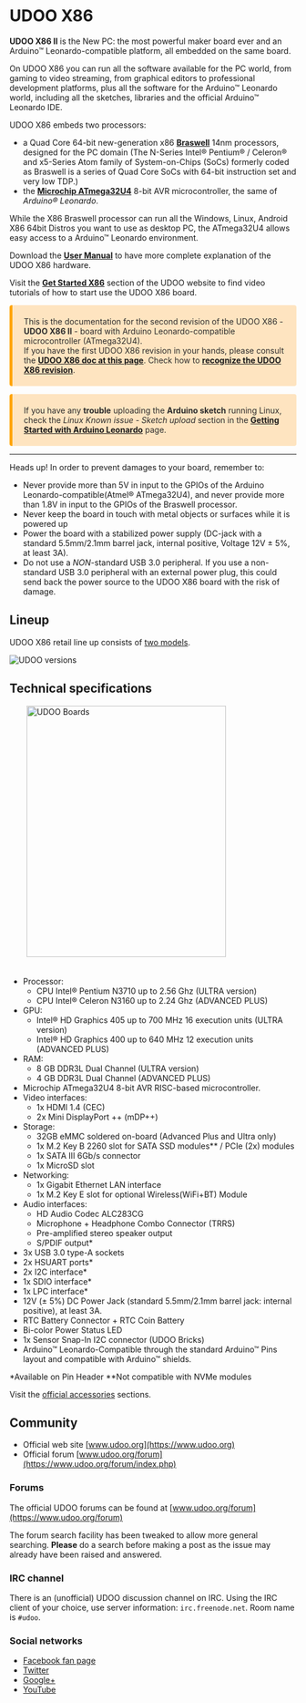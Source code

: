 # UDOO X86
**UDOO X86 II** is the New PC: the most powerful maker board ever and an Arduino&trade; Leonardo-compatible platform, all embedded on the same board.

On UDOO X86 you can run all the software available for the PC world, from gaming to video streaming, from graphical editors to professional development platforms, plus all the software for the Arduino&trade; Leonardo world, including all the sketches, libraries and the official Arduino&trade; Leonardo IDE.

UDOO X86 embeds two processors:
* a Quad Core 64-bit new-generation x86 [**Braswell**](https://ark.intel.com/compare/91831,91830) 14nm processors, designed for the PC domain (The N-Series Intel® Pentium® / Celeron® and x5-Series Atom family of System-on-Chips (SoCs) formerly coded as Braswell is a series of Quad Core SoCs with 64-bit instruction set and very low TDP.)
* the [**Microchip ATmega32U4**](https://www.microchip.com/wwwproducts/en/ATmega32u4) 8-bit AVR microcontroller, the same of *Arduino&reg; Leonardo*.

While the X86 Braswell processor can run all the Windows, Linux, Android X86 64bit Distros you want to use as desktop PC, the ATmega32U4 allows easy access to a Arduino&trade; Leonardo environment.

Download the [**User Manual**](http://download.udoo.org/files/UDOO_X86/Doc/UDOO_X86II_MANUAL_Rel.2.0.pdf) to have more complete explanation of the UDOO X86 hardware.  

Visit the [**Get Started X86**](https://www.udoo.org/get-started-x86/) section of the UDOO website to find video tutorials of how to start use the UDOO X86 board.

<p style="background-color: rgba(255, 170, 50, 0.3);padding: 20px;border-left: 5px solid orange; border-radius: 4px; color:rgb(45, 45, 45);">
This is the documentation for the second revision of the UDOO X86 - <b>UDOO X86 II</b> - board with Arduino Leonardo-compatible microcontroller (ATmega32U4).<br>
If you have the first UDOO X86 revision in your hands, please consult the <a href="https://www.udoo.org/docs-x86"><b>UDOO X86 doc at this page</b></a>. Check how to <a href="../Hardware_Reference/Recognize_the_UDOO_X86_revision.html"><b>recognize the UDOO X86 revision</b></a>.  
</p>

<p style="background-color: rgba(255, 170, 50, 0.3);padding: 20px;border-left: 5px solid orange; border-radius: 4px; color:rgb(45, 45, 45);">
If you have any <b>trouble</b> uploading the <b>Arduino sketch</b> running Linux, check the <i>Linux Known issue - Sketch upload</i> section in the <a href="../Arduino_Leonardo-compatible(ATmega32U4)/Getting_Started_with_Arduino_Leonardo.html"><b>Getting Started with Arduino Leonardo</b></a> page.
</p>

<hr/>

<span class="label label-warning">Heads up!</span> In order to prevent damages to your board, remember to:

* Never provide more than 5V in input to the GPIOs of the Arduino Leonardo-compatible(Atmel&reg; ATmega32U4), and never provide more than 1.8V in input to the GPIOs of the Braswell processor.
* Never keep the board in touch with metal objects or surfaces while it is powered up
* Power the board with a stabilized power supply (DC-jack with a standard 5.5mm/2.1mm barrel jack, internal positive, Voltage 12V ± 5%, at least 3A).
* Do not use a *NON*-standard USB 3.0 peripheral. If you use a non-standard USB 3.0 peripheral with an external power plug, this could send back the power source to the UDOO X86 board with the risk of damage.


## Lineup
UDOO X86 retail line up consists of [two models](!Hardware_Reference/Board_versions).

<img src="../img/x86_lineup.png" alt="UDOO versions" class="img-responsive" >


## Technical specifications

<img src="../img/x86ii_ultra_top_rotate.png" alt="UDOO Boards" class="img-responsive pull-right" height="441px" width="350px"  style="margin-bottom:20px; margin-left:30px;">

* Processor:
  * CPU Intel&reg; Pentium N3710 up to 2.56 Ghz (ULTRA version)
  * CPU Intel&reg; Celeron N3160 up to 2.24 Ghz (ADVANCED PLUS)
* GPU:
  * Intel&reg; HD Graphics 405 up to 700 MHz 16 execution units (ULTRA version)
  * Intel&reg; HD Graphics 400 up to 640 MHz 12 execution units (ADVANCED PLUS)
* RAM:
  * 8 GB DDR3L Dual Channel (ULTRA version)
  * 4 GB DDR3L Dual Channel (ADVANCED PLUS)
* Microchip ATmega32U4 8-bit AVR RISC-based microcontroller.
* Video interfaces:
  * 1x HDMI 1.4 (CEC)
  * 2x Mini DisplayPort ++ (mDP++)
* Storage:
  * 32GB eMMC soldered on-board (Advanced Plus and Ultra only)
  * 1x M.2 Key B 2260 slot for SATA SSD modules** / PCIe (2x) modules
  * 1x SATA III 6Gb/s connector
  * 1x MicroSD slot
* Networking:
  * 1x Gigabit Ethernet LAN interface
  * 1x M.2 Key E slot for optional Wireless(WiFi+BT) Module
* Audio interfaces:
  * HD Audio Codec ALC283CG
  * Microphone + Headphone Combo Connector (TRRS)
  * Pre-amplified stereo speaker output
  * S/PDIF output*
* 3x USB 3.0 type-A sockets
* 2x HSUART ports*
* 2x I2C interface*
* 1x SDIO interface*
* 1x LPC interface*
* 12V (± 5%) DC Power Jack (standard 5.5mm/2.1mm barrel jack: internal positive), at least 3A.
* RTC Battery Connector + RTC Coin Battery
* Bi-color Power Status LED
* 1x Sensor Snap-In I2C connector (UDOO Bricks)
* Arduino&trade; Leonardo-Compatible through the standard Arduino&trade; Pins layout and compatible with Arduino&trade; shields.

&#42;Available on Pin Header
&#42;&#42;Not compatible with NVMe modules

Visit the [official accessories](!Hardware_&_Accessories/Official_Accessories) sections.

## Community
* Official web site [www.udoo.org](https://www.udoo.org)
* Official forum [www.udoo.org/forum](https://www.udoo.org/forum/index.php)

### Forums
The official UDOO forums can be found at [www.udoo.org/forum](https://www.udoo.org/forum)

The forum search facility has been tweaked to allow more general searching.
**Please** do a search before making a post as the issue may already have been raised and answered.

### IRC channel
There is an (unofficial) UDOO discussion channel on IRC. Using the IRC client of your choice, use server information: `irc.freenode.net`. Room name is `#udoo`.


### Social networks
 * [Facebook fan page](http://www.facebook.com/udooboard)
 * [Twitter](http://twitter.com/UDOO_Board)
 * [Google+](https://plus.google.com/u/0/110742692974455430878/posts)
 * [YouTube](http://www.youtube.com/channel/UCXv5UyGn5jArK8xOAmuSeHg)


<!-- Google Code -->
<script type="text/javascript">
var google_conversion_id = 983836026;
var google_custom_params = window.google_tag_params;
var google_remarketing_only = true;
</script>
</noscript>
